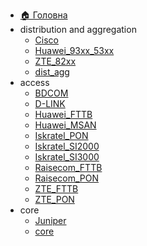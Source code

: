* [🏠 Головна](/README.md)
* distribution and aggregation
  * [Cisco](aggregation/Cisco.md)
  * [Huawei_93xx_53xx](aggregation/Huawei_93xx_53xx.md)
  * [ZTE_82xx](aggregation/ZTE_82xx.md)
  * [dist_agg](aggregation/dist_agg.md)
* access
  * [BDCOM](access/BDCOM.md)
  * [D-LINK](access/D-LINK.md)
  * [Huawei_FTTB](access/Huawei_FTTB.md)
  * [Huawei_MSAN](access/Huawei_MSAN.md)
  * [Iskratel_PON](access/Iskratel_PON.md)
  * [Iskratel_SI2000](access/Iskratel_SI2000.md)
  * [Iskratel_SI3000](access/Iskratel_SI3000.md)
  * [Raisecom_FTTB](access/Raisecom_FTTB.md)
  * [Raisecom_PON](access/Raisecom_PON.md)
  * [ZTE_FTTB](access/ZTE_FTTB.md)
  * [ZTE_PON](access/ZTE_PON.md)
* core
  * [Juniper](core/Juniper.md)
  * [core](core/core.md)